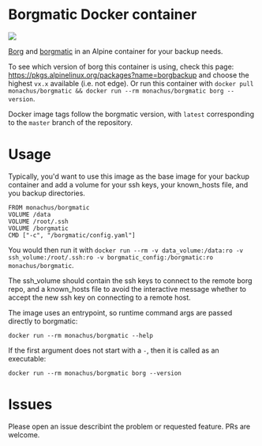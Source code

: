 # Borgmatic Docker container
[![](https://images.microbadger.com/badges/version/monachus/borgmatic:v1.3.24.svg)](https://microbadger.com/images/monachus/borgmatic:v1.3.24 "Get your own version badge on microbadger.com")

[Borg](https://borgbackup.readthedocs.io/) and [borgmatic](https://torsion.org/borgmatic/) in an Alpine container for your backup needs.

To see which version of borg this container is using, check this page: https://pkgs.alpinelinux.org/packages?name=borgbackup and choose the highest `vx.x` available (i.e. not edge). Or run this container with `docker pull monachus/borgmatic && docker run --rm monachus/borgmatic borg --version`.

Docker image tags follow the borgmatic version, with `latest` corresponding to the `master` branch of the repository.

# Usage

Typically, you'd want to use this image as the base image for your backup container and add a volume for your ssh keys, your known_hosts file, and you backup directories.

```
FROM monachus/borgmatic
VOLUME /data
VOLUME /root/.ssh
VOLUME /borgmatic
CMD ["-c", "/borgmatic/config.yaml"]
```

You would then run it with `docker run --rm -v data_volume:/data:ro -v ssh_volume:/root/.ssh:ro -v borgmatic_config:/borgmatic:ro monachus/borgmatic`.

The ssh_volume should contain the ssh keys to connect to the remote borg repo, and a known_hosts file to avoid the interactive message whether to accept the new ssh key on connecting to a remote host.

The image uses an entrypoint, so runtime command args are passed directly to borgmatic:

```
docker run --rm monachus/borgmatic --help
```

If the first argument does not start with a `-`, then it is called as an executable:

```
docker run --rm monachus/borgmatic borg --version
```

# Issues

Please open an issue describint the problem or requested feature. PRs are welcome.
